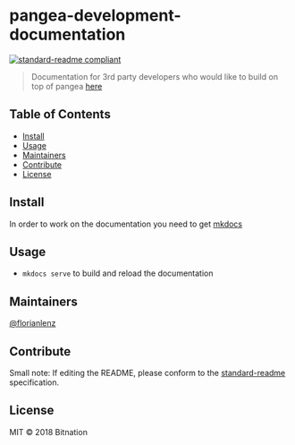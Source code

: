 # pangea-development-documentation

[![standard-readme compliant](https://img.shields.io/badge/standard--readme-OK-green.svg?style=flat-square)](https://github.com/RichardLitt/standard-readme)

> Documentation for 3rd party developers who would like to build on top of pangea [here](https://pangea-development-documentation.readthedocs.io/)

## Table of Contents

- [Install](#install)
- [Usage](#usage)
- [Maintainers](#maintainers)
- [Contribute](#contribute)
- [License](#license)

## Install

In order to work on the documentation you need to get [mkdocs](https://mkdocs.readthedocs.io/)

## Usage

- `mkdocs serve` to build and reload the documentation

## Maintainers

[@florianlenz](https://github.com/florianlenz)

## Contribute



Small note: If editing the README, please conform to the [standard-readme](https://github.com/RichardLitt/standard-readme) specification.

## License

MIT © 2018 Bitnation
